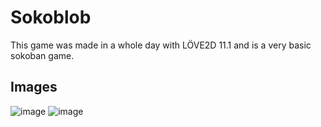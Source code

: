 # Sokoblob
This game was made in a whole day with LÖVE2D 11.1 and is a very basic sokoban game. 

## Images
![image](https://user-images.githubusercontent.com/33220603/87471923-6a6c7500-c61f-11ea-9dd8-f9aa4a31f770.png)
![image](https://user-images.githubusercontent.com/33220603/87471964-7c4e1800-c61f-11ea-89fa-bb500a7d458f.png)
